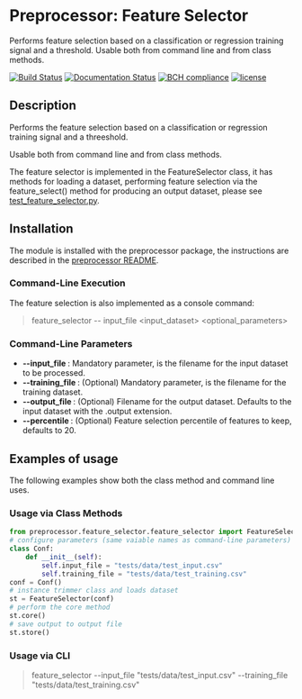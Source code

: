 # Preprocessor: Feature Selector

Performs feature selection based on a classification or regression training signal and a threshold. Usable both from command line and from class methods.

[![Build Status](https://travis-ci.org/harveybc/preprocessor.svg?branch=master)](https://travis-ci.org/harveybc/preprocessor)
[![Documentation Status](https://readthedocs.org/projects/docs/badge/?version=latest)](https://harveybc-preprocessor.readthedocs.io/en/latest/)
[![BCH compliance](https://bettercodehub.com/edge/badge/harveybc/preprocessor?branch=master)](https://bettercodehub.com/)
[![license](https://img.shields.io/github/license/mashape/apistatus.svg?maxAge=2592000)](https://github.com/harveybc/preprocessor/blob/master/LICENSE)

## Description

Performs the feature selection based on a classification or regression training signal and a threeshold. 

Usable both from command line and from class methods.

The feature selector is implemented in the FeatureSelector class, it has methods for loading a dataset, performing feature selection via the feature_select() method for producing an output dataset, please see [test_feature_selector.py](https://github.com/harveybc/preprocessor/blob/master/tests/feature_selector/test_feature_selector.py). 

## Installation

The module is installed with the preprocessor package, the instructions are described in the [preprocessor README](../master/README.md).

### Command-Line Execution

The feature selection is also implemented as a console command:
> feature_selector -- input_file <input_dataset> <optional_parameters>

### Command-Line Parameters

* __--input_file <filename>__: Mandatory parameter, is the filename for the input dataset to be processed.
* __--training_file <filename>__: (Optional) Mandatory parameter, is the filename for the training dataset.
* __--output_file <filename>__: (Optional) Filename for the output dataset. Defaults to the input dataset with the .output extension.
* __--percentile <int>__: (Optional) Feature selection percentile of features to keep, defaults to 20.

## Examples of usage
The following examples show both the class method and command line uses.

### Usage via Class Methods
```python
from preprocessor.feature_selector.feature_selector import FeatureSelector
# configure parameters (same vaiable names as command-line parameters)
class Conf:
    def __init__(self):
        self.input_file = "tests/data/test_input.csv"
        self.training_file = "tests/data/test_training.csv"
conf = Conf()
# instance trimmer class and loads dataset
st = FeatureSelector(conf)
# perform the core method
st.core()
# save output to output file
st.store()
```

### Usage via CLI

> feature_selector --input_file "tests/data/test_input.csv" --training_file "tests/data/test_training.csv"






